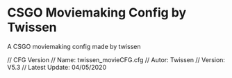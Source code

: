 # CSGO Moviemaking Config by Twissen
 A CSGO moviemaking config made by twissen

// CFG Version
// Name: twissen_movieCFG.cfg
// Autor: Twissen
// Version: V5.3
// Latest Update: 04/05/2020
